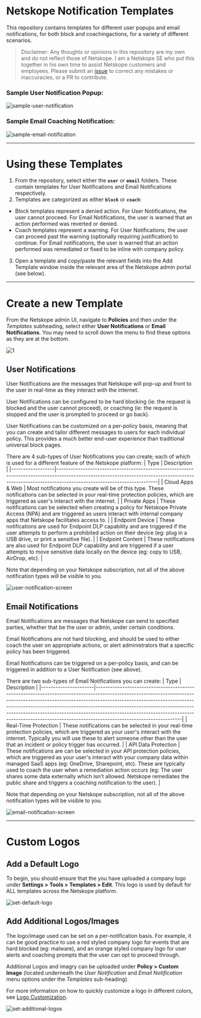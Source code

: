 # Netskope Notification Templates
This repository contains templates for different user popups and email notifications, for both block and coachingactions, for a variety of different scenarios.

> Disclaimer: Any thoughts or opinions in this repository are my own and do not reflect those of Netskope. I am a Netskope SE who put this together in his own time to assist Netskope customers and employees. Please submit an [issue](https://github.com/nathancatania/ns-notification-templates/issues) to correct any mistakes or inaccuracies, or a PR to contribute.

### Sample User Notification Popup:
![sample-user-notification](https://i.imgur.com/fXCuNpB.png)


### Sample Email Coaching Notification:
![sample-email-notification](https://i.imgur.com/5PHIY3b.png)

---
# Using these Templates
1. From the repository, select either the **`user`** or **`email`** folders. These contain templates for User Notifications and Email Notifications respectively.
2. Templates are categorized as either **`block`** or **`coach`**:
  * Block templates represent a denied action. For User Notifications, the user cannot proceed. For Email Notifications, the user is warned that an action performed was reverted or denied.
  * Coach templates represent a warning. For User Notifications, the user can proceed past the warning (optionally requiring justification) to continue. For Email notifications, the user is warned that an action performed was remediated or fixed to be inline with company policy.
3. Open a template and copy/paste the relevant fields into the Add Template window inside the relevant area of the Netskope admin portal (see below).

---

# Create a new Template
From the Netskope admin UI, navigate to **Policies** and then under the _Templates_ subheading, select either **User Notifications** or **Email Notifications**. You may need to scroll down the menu to find these options as they are at the bottom.

![1](https://i.imgur.com/TYuqv8D.png)

## User Notifications
User Notifications are the messages that Netskope will pop-up and front to the user in real-time as they interact with the internet.

User Notifications can be configured to be hard blocking (ie: the request is blocked and the user cannot proceed), or coaching (ie: the request is stopped and the user is prompted to proceed or go back).

User Notifications can be customized on a per-policy basis, meaning that you can create and tailor different messages to users for each individual policy. This provides a much better end-user experience than traditional universal block pages.

There are 4 sub-types of User Notifications you can create; each of which is used for a different feature of the Netskope platform:
| Type             | Description                                                                                                                                                                                          |
|------------------|------------------------------------------------------------------------------------------------------------------------------------------------------------------------------------------------------|
| Cloud Apps & Web | Most notifications you create will be of this type. These notifications can be selected in your real-time protection policies, which are triggered as user's interact with the internet.             |
| Private Apps     | These notifications can be selected when creating a policy for Netskope Private Access (NPA) and are triggered as users interact with internal company apps that Netskope facilitates access to.     |
| Endpoint Device  | These notifications are used for Endpoint DLP capability and are triggered if the user attempts to perform a prohibited action on their device (eg: plug in a USB drive, or print a sensitive file). |
| Endpoint Content | These notifications are also used for Endpoint DLP capability and are triggered if a user attempts to move sensitive data locally on the device (eg: copy to USB, AirDrop, etc).                     |

Note that depending on your Netskope subscription, not all of the above notification types will be visible to you.

![user-notification-screen](https://i.imgur.com/NIAgc55.png)

## Email Notifications
Email Notifications are messages that Netskope can send to specified parties, whether that be the user or admin, under certain conditions.

Email Notifications are not hard blocking, and should be used to either coach the user on appropriate actions, or alert administrators that a specific policy has been triggered.

Email Notifications can be triggered on a per-policy basis, and can be triggered in addition to a User Notification (see above).

There are two sub-types of Email Notifications you can create:
| Type                 | Description                                                                                                                                                                                                                                                                                                                                                                                                                              |
|----------------------|------------------------------------------------------------------------------------------------------------------------------------------------------------------------------------------------------------------------------------------------------------------------------------------------------------------------------------------------------------------------------------------------------------------------------------------|
| Real-Time Protection | These notifications can be selected in your real-time protection policies, which are triggered as your user's interact with the internet. Typically you will use these to alert someone other than the user that an incident or policy trigger has occurred.                                                                                                                                                                             |
| API Data Protection  | These notifications are can be selected in your API protection policies, which are triggered as your user's interact with your company data within managed SaaS apps (eg: OneDrive, Sharepoint, etc). These are typically used to coach the user when a remediation action occurs (eg: The user shares some data externally which isn't allowed. Netskope remediates the public share and triggers a coaching notification to the user). |

Note that depending on your Netskope subscription, not all of the above notification types will be visible to you.

![email-notification-screen](https://i.imgur.com/YFaKfD8.png)

---
# Custom Logos
## Add a Default Logo
To begin, you should ensure that the you have uploaded a company logo under **Settings > Tools > Templates > Edit**. This logo is used by default for ALL templates across the Netskope platform.

![set-default-logo](https://i.imgur.com/PIcLM9L.png)

## Add Additional Logos/Images
The logo/image used can be set on a per-notification basis. For example, it can be good practice to use a red styled company logo for events that are hard blocked (eg: malware), and an orange styled company logo for user alerts and coaching prompts that the user can opt to proceed through.

Additional Logos and imagry can be uploaded under **Policy > Custom Image** (located underneath the _User Notification_ and _Email Notification_ menu options under the _Templates_ sub-heading).

For more information on how to quickly customize a logo in different colors, see [Logo Customization](https://github.com/nathancatania/ns-notification-templates/blob/402d66b7f079a7d8971a64833f82fb085bae3e60/Logo%20Customization.md).

![set-additional-logos](https://i.imgur.com/vEhGUtv.png)

